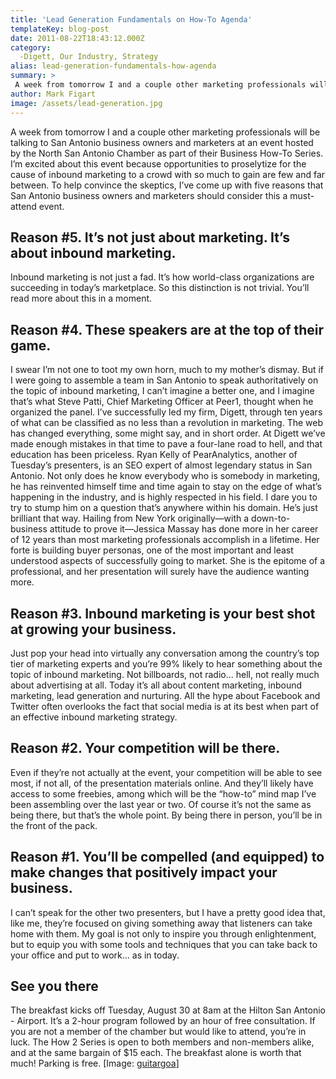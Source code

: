 ```yaml
---
title: 'Lead Generation Fundamentals on How-To Agenda'
templateKey: blog-post
date: 2011-08-22T18:43:12.000Z
category: 
  -Digett, Our Industry, Strategy
alias: lead-generation-fundamentals-how-agenda
summary: > 
 A week from tomorrow I and a couple other marketing professionals will be talking to San Antonio business owners and marketers at an event hosted by the North San Antonio Chamber as part of their Business How-To Series. I’m excited about this event because opportunities to proselytize for the cause of inbound marketing to a crowd with so much to gain are few and far between. To help convince the skeptics, I’ve come up with five reasons that San Antonio business owners and marketers should consider this a must-attend event.
author: Mark Figart
image: /assets/lead-generation.jpg
---
```


A week from tomorrow I and a couple other marketing professionals will be talking to San Antonio business owners and marketers at an event hosted by the North San Antonio Chamber as part of their Business How-To Series. I’m excited about this event because opportunities to proselytize for the cause of inbound marketing to a crowd with so much to gain are few and far between. To help convince the skeptics, I’ve come up with five reasons that San Antonio business owners and marketers should consider this a must-attend event.

Reason #5. It’s not just about marketing. It’s about inbound marketing.
-----------------------------------------------------------------------

Inbound marketing is not just a fad. It’s how world-class organizations are succeeding in today’s marketplace. So this distinction is not trivial. You’ll read more about this in a moment.

Reason #4. These speakers are at the top of their game.
-------------------------------------------------------

I swear I’m not one to toot my own horn, much to my mother’s dismay. But if I were going to assemble a team in San Antonio to speak authoritatively on the topic of inbound marketing, I can’t imagine a better one, and I imagine that’s what Steve Patti, Chief Marketing Officer at Peer1, thought when he organized the panel. I’ve successfully led my firm, Digett, through ten years of what can be classified as no less than a revolution in marketing. The web has changed everything, some might say, and in short order. At Digett we’ve made enough mistakes in that time to pave a four-lane road to hell, and that education has been priceless. Ryan Kelly of PearAnalytics, another of Tuesday’s presenters, is an SEO expert of almost legendary status in San Antonio. Not only does he know everybody who is somebody in marketing, he has reinvented himself time and time again to stay on the edge of what’s happening in the industry, and is highly respected in his field. I dare you to try to stump him on a question that’s anywhere within his domain. He’s just brilliant that way. Hailing from New York originally—with a down-to-business attitude to prove it—Jessica Massay has done more in her career of 12 years than most marketing professionals accomplish in a lifetime. Her forte is building buyer personas, one of the most important and least understood aspects of successfully going to market. She is the epitome of a professional, and her presentation will surely have the audience wanting more.

Reason #3. Inbound marketing is your best shot at growing your business.
------------------------------------------------------------------------

Just pop your head into virtually any conversation among the country’s top tier of marketing experts and you’re 99% likely to hear something about the topic of inbound marketing. Not billboards, not radio... hell, not really much about advertising at all. Today it’s all about content marketing, inbound marketing, lead generation and nurturing. All the hype about Facebook and Twitter often overlooks the fact that social media is at its best when part of an effective inbound marketing strategy.

Reason #2. Your competition will be there.
------------------------------------------

Even if they’re not actually at the event, your competition will be able to see most, if not all, of the presentation materials online. And they’ll likely have access to some freebies, among which will be the “how-to” mind map I’ve been assembling over the last year or two. Of course it’s not the same as being there, but that’s the whole point. By being there in person, you’ll be in the front of the pack.    

Reason #1. You’ll be compelled (and equipped) to make changes that positively impact your business.    
-------------------------------------------------------------------------------------------------------

I can’t speak for the other two presenters, but I have a pretty good idea that, like me, they’re focused on giving something away that listeners can take home with them. My goal is not only to inspire you through enlightenment, but to equip you with some tools and techniques that you can take back to your office and put to work... as in today.

See you there
-------------

The breakfast kicks off Tuesday, August 30 at 8am at the Hilton San Antonio - Airport. It’s a 2-hour program followed by an hour of free consultation. If you are not a member of the chamber but would like to attend, you’re in luck. The How 2 Series is open to both members and non-members alike, and at the same bargain of $15 each. The breakfast alone is worth that much! Parking is free. \[Image: [guitargoa](http://www.freeimages.com/photo/growing-graph-1236833)\]